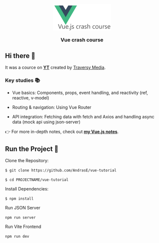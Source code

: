 <h3 align="center">
  <a href="https://github.com/bradtraversy/vue-crash-2024" target="_blank" rel="noopener noreferrer">
  <img src="https://github.com/AndrasE/raw-readme/blob/9709321e3386b91dd1164054d68c72fcc59cecaa/logo/vue-crash-readme-img.png" width="190px">
  </a>
<br/>
  
Vue crash course

</h3>

## Hi there 👋

It was a cource on **[YT](https://youtu.be/VeNfHj6MhgA?si=ahxa_dB8vwd6I9k6)** created by [Traversy Media](https://github.com/bradtraversy).

### Key studies 📚

- Vue basics: Components, props, event handling, and reactivity (ref, reactive, v-model)

- Routing & navigation: Using Vue Router

- API integration: Fetching data with fetch and Axios and handling async data (mock api using json-server)


👉 For more in-depth notes, check out **[my Vue.js notes](https://github.com/AndrasE/vue-tutorial/blob/main/src/justSomeVueJS.pdf)**.

## Run the Project 🚀

Clone the Repository:

`
$ git clone https://github.com/AndrasE/vue-tutorial
`

`
$ cd PROJECTNAME/vue-tutorial
`

Install Dependencies:

`
$ npm install
`

Run JSON Server

`
npm run server
`

Run Vite Frontend

`
npm run dev
`
